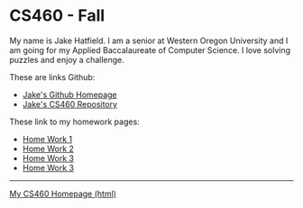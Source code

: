 # CS460 - Fall

My name is Jake Hatfield. I am a senior at Western Oregon University and I am 
going for my Applied Baccalaureate of Computer Science. I love solving puzzles and 
enjoy a challenge.

These are links Github:
  * [Jake's Github Homepage](https://github.com/jthatfield15/)
  * [Jake's CS460 Repository](https://github.com/jthatfield15/cs460)

These link to my homework pages: 
  * [Home Work 1](https://jthatfield15.github.io/cs460/hw1/hw1)
  * [Home Work 2](https://jthatfield15.github.io/cs460/hw2/hw2)
  * [Home Work 3](https://jthatfield15.github.io/cs460/hw3/hw3)
  * [Home Work 3](https://jthatfield15.github.io/cs460/hw4/hw4)

---------------
[My CS460 Homepage (html)](https://jthatfield15.github.io/cs460/)
